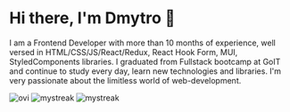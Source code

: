 # Hi there, I'm Dmytro 👋
I am a Frontend Developer with more than 10 months of experience, well versed in HTML/CSS/JS/React/Redux, React Hook Form, MUI, StyledComponents libraries. I graduated from Fullstack bootcamp at GoIT and continue to study every day, learn new technologies and libraries. I'm very passionate about the limitless world of web-development.

<img src="https://github-readme-stats.vercel.app/api/top-langs?username=dmytro-prontenko&show_icons=true&locale=en&layout=compact&theme=chartreuse-dark" alt="ovi" /> 
<img src="https://github-readme-streak-stats.herokuapp.com/?user=dmytro-prontenko&theme=tokyonight" alt="mystreak"/>
<img src="https://www.codewars.com/users/dmytro-prontenko/badges/small" alt="mystreak"/>

